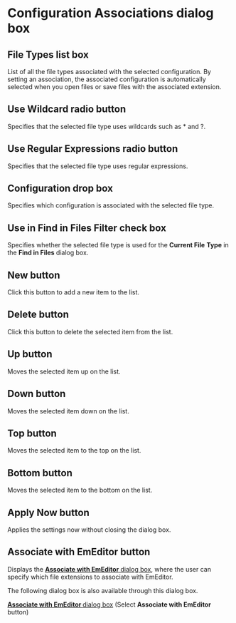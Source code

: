 # Configuration Associations dialog box

## File Types list box

List of all the file types associated with the selected configuration. By setting an association, the associated configuration is automatically selected when you open files or save files with the associated extension.

## Use Wildcard radio button

Specifies that the selected file type uses wildcards such as \* and ?.

## Use Regular Expressions radio button

Specifies that the selected file type uses regular expressions.

## Configuration drop box

Specifies which configuration is associated with the selected file type.

## Use in Find in Files Filter check box

Specifies whether the selected file type is used for the **Current File**
**Type** in the **Find in Files** dialog box.

## New button

Click this button to add a new item to the list.

## Delete button

Click this button to delete the selected item from the list.

## Up button

Moves the selected item up on the list.

## Down button

Moves the selected item down on the list.

## Top button

Moves the selected item to the top on the list.

## Bottom button

Moves the selected item to the bottom on the list.

## Apply Now button

Applies the settings now without closing the dialog box.

## Associate with EmEditor button

Displays the
[**Associate with EmEditor** dialog box](../../dlg/file_associate/index), where the user can specify which file extensions to associate with EmEditor.

The following dialog box is also available through this dialog box.

<a href="../../dlg/file_associate/index.html"> <b>Associate with EmEditor </b>dialog box</a> (Select **Associate with EmEditor** button)

